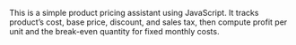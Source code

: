 This is a simple product pricing assistant using JavaScript. It tracks product’s cost, base price, discount, and sales tax, then compute profit per unit and the break-even quantity for fixed monthly costs.